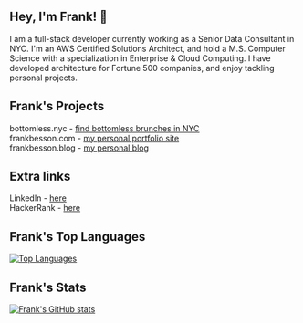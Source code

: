 ## Hey, I'm Frank! 👋
I am a full-stack developer currently working as a Senior Data Consultant in NYC. I'm an AWS Certified Solutions Architect, and hold a M.S. Computer Science with a specialization in Enterprise & Cloud Computing. I have developed architecture for Fortune 500 companies, and enjoy tackling personal projects.

## Frank's Projects
bottomless.nyc - [find bottomless brunches in NYC]( https://bottomless.nyc )<br/>
frankbesson.com - [my personal portfolio site]( https://frankbesson.com )<br/>
frankbesson.blog - [my personal blog]( https://frankbesson.blog )

## Extra links
LinkedIn - [here]( https://www.linkedin.com/in/frankbesson/ )<br/>
HackerRank - [here]( https://www.hackerrank.com/frankbesson )

## Frank's Top Languages
[![Top Languages](https://github-readme-stats.vercel.app/api/top-langs/?username=frank-besson&layout=compact)](https://github.com/anuraghazra/github-readme-stats)

## Frank's Stats
[![Frank's GitHub stats](https://github-readme-stats.vercel.app/api?username=frank-besson)](https://github.com/anuraghazra/github-readme-stats)

<!--
**frank-besson/frank-besson** is a ✨ _special_ ✨ repository because its `README.md` (this file) appears on your GitHub profile.
Here are some ideas to get you started:
- 🔭 I’m currently working on ...
- 🌱 I’m currently learning ...
- 👯 I’m looking to collaborate on ...
- 🤔 I’m looking for help with ...
- 💬 Ask me about ...
- 📫 How to reach me: ...
- 😄 Pronouns: ...
- ⚡ Fun fact: ...
-->